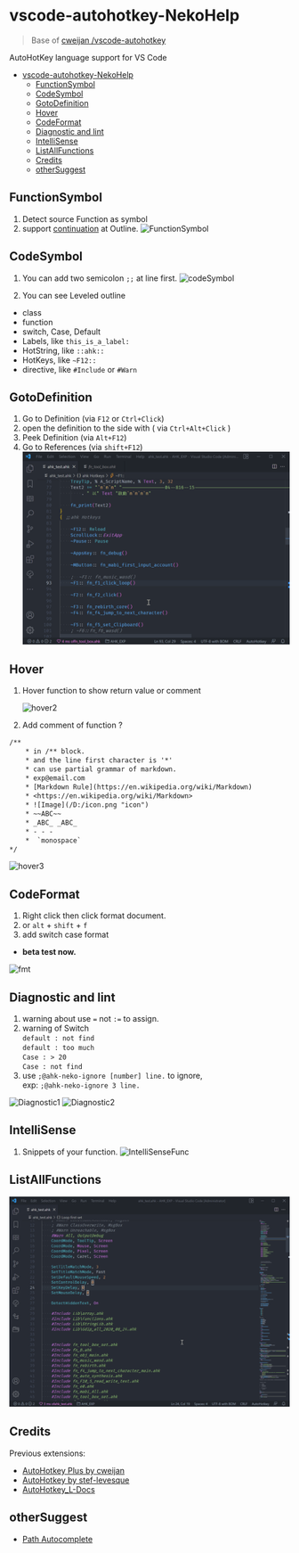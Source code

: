 # vscode-autohotkey-NekoHelp

> Base of [cweijan /vscode-autohotkey](https://github.com/cweijan/vscode-autohotkey)

AutoHotKey language support for VS Code

- [vscode-autohotkey-NekoHelp](#vscode-autohotkey-nekohelp)
  - [FunctionSymbol](#functionsymbol)
  - [CodeSymbol](#codesymbol)
  - [GotoDefinition](#gotodefinition)
  - [Hover](#hover)
  - [CodeFormat](#codeformat)
  - [Diagnostic and lint](#diagnostic-and-lint)
  - [IntelliSense](#intellisense)
  - [ListAllFunctions](#listallfunctions)
  - [Credits](#credits)
  - [otherSuggest](#othersuggest)

## FunctionSymbol

1. Detect source Function as symbol
2. support [continuation](https://www.autohotkey.com/docs/Scripts.htm#continuation) at Outline.
   ![FunctionSymbol](image/FunctionSymbol.png)

## CodeSymbol

1. You can add two semicolon `;;` at line first.
   ![codeSymbol](image/codeSymbol4.png)

2. You can see Leveled outline

- class
- function
- switch, Case, Default
- Labels, like `this_is_a_label:`
- HotString, like `::ahk::`
- HotKeys, like `~F12::`
- directive, like `#Include` or `#Warn`

## GotoDefinition

1. Go to Definition (via `F12` or `Ctrl+Click`)
2. open the definition to the side with ( via `Ctrl+Alt+Click` )
3. Peek Definition (via `Alt+F12`)
4. Go to References (via `shift+F12`)
   ![ListAllReferences](image/ListAllReferences.gif)

## Hover

1. Hover function to show return value or comment

   ![hover2](image/hover2.jpg)

2. Add comment of function ?

```ahk
/**
    * in /** block.
    * and the line first character is '*'
    * can use partial grammar of markdown.
    * exp@email.com
    * [Markdown Rule](https://en.wikipedia.org/wiki/Markdown)
    * <https://en.wikipedia.org/wiki/Markdown>
    * ![Image](/D:/icon.png "icon")
    * ~~ABC~~
    * _ABC_ _ABC_
    * - - -
    *  `monospace`
*/
```

![hover3](image/hover3.png)

## CodeFormat

1. Right click then click format document.
2. or `alt` + `shift` + `f`
3. add switch case format

- **beta test now.**

![fmt](image/fmt.png)

## Diagnostic and lint

1. warning about use `=` not `:=` to assign.
2. warning of Switch
   \
   `default : not find`\
   `default : too much`\
   `Case : > 20`\
   `Case : not find`
3. use `;@ahk-neko-ignore [number] line.` to ignore,
   \
   exp: `;@ahk-neko-ignore 3 line.`

![Diagnostic1](image/Diagnostic1.png)
![Diagnostic2](image/Diagnostic2.png)

## IntelliSense

1. Snippets of your function.
   ![IntelliSenseFunc](image/IntelliSenseFunc.gif)

## ListAllFunctions

![ListAllFunctions](image/ListAllFunctions.gif)

## Credits

Previous extensions:

- [AutoHotkey Plus by cweijan](https://github.com/cweijan/vscode-autohotkey)
- [AutoHotkey by stef-levesque](https://github.com/stef-levesque/vscode-autohotkey)
- [AutoHotkey_L-Docs](https://github.com/Lexikos/AutoHotkey_L-Docs)

## otherSuggest

- [Path Autocomplete](https://marketplace.visualstudio.com/items?itemName=ionutvmi.path-autocomplete)
